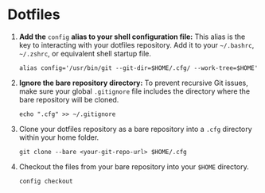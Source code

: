 # Dotfiles

1. **Add the** `config` **alias to your shell configuration file:** This alias is the key to interacting with your dotfiles repository. Add it to your `~/.bashrc`, `~/.zshrc`, or equivalent shell startup file.
    ```
    alias config='/usr/bin/git --git-dir=$HOME/.cfg/ --work-tree=$HOME'
    ```

2. **Ignore the bare repository directory:** To prevent recursive Git issues, make sure your global `.gitignore` file includes the directory where the bare repository will be cloned.
    ```
    echo ".cfg" >> ~/.gitignore
    ```

3. Clone your dotfiles repository as a bare repository into a `.cfg` directory within your home folder.
    ```
    git clone --bare <your-git-repo-url> $HOME/.cfg
    ```

4. Checkout the files from your bare repository into your `$HOME` directory.
    ```
    config checkout
    ```
